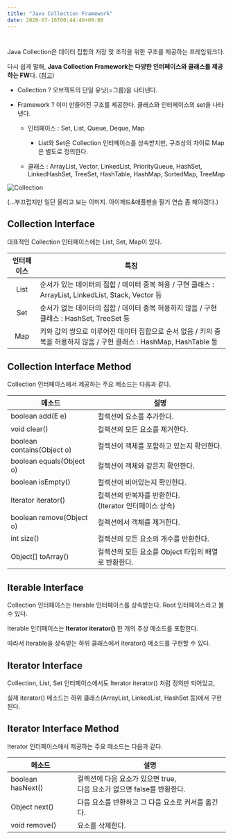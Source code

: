 ```yaml
---
title: "Java Collection Framework"
date: 2020-07-16T00:44:46+09:00
---
```




# <!--Collection Framework-->

Java Collection은 데이터 집합의 저장 및 조작을 위한 구조를 제공하는 프레임워크다. 

다시 쉽게 말해, **Java Collection Framework는 다양한 인터페이스와 클래스를 제공하는 FW**다. ([참고](https://www.javatpoint.com/collections-in-java))

- Collection ? 오브젝트의 단일 유닛(=그룹)을 나타낸다.

- Framework ? 이미 만들어진 구조를 제공한다. 클래스와 인터페이스의 set을 나타낸다.

  - 인터페이스 : Set, List, Queue, Deque, Map
    - List와 Set은 Collection 인터페이스를 상속받지만, 구조상의 차이로 Map은 별도로 정의한다.

  - 클래스 : ArrayList, Vector, LinkedList, PriorityQueue, HashSet, LinkedHashSet, TreeSet, HashTable, HashMap, SortedMap, TreeMap  

![Collection](/img/20200714-02.JPG)

(...부끄럽지만 일단 올리고 보는 이미지. 아이패드&애플펜슬 필기 연습 좀 해야겠다.)

## Collection Interface

대표적인 Collection 인터페이스에는 List, Set, Map이 있다.



| 인터페이스 | 특징                                                         |
| :--------: | ------------------------------------------------------------ |
|    List    | 순서가 있는 데이터의 집합 / 데이터 중복 허용 / 구현 클래스 : ArrayList, LinkedList, Stack, Vector 등 |
|    Set     | 순서가 없는 데이터의 집합 / 데이터 중복 허용하지 않음 / 구현 클래스 : HashSet, TreeSet 등 |
|    Map     | 키와 값의 쌍으로 이루어진 데이터 집합으로 순서 없음 / 키의 중복을 허용하지 않음 / 구현 클래스 : HashMap, HashTable 등 |



## Collection Interface Method

Collection 인터페이스에서 제공하는 주요 메소드는 다음과 같다.



| 메소드                     | 설명                                                         |
| -------------------------- | ------------------------------------------------------------ |
| boolean add(E e)           | 컬렉션에 요소를 추가한다.                                    |
| void clear()               | 컬렉션의 모든 요소를 제거한다.                               |
| boolean contains(Object o) | 컬렉션이 객체를 포함하고 있는지 확인한다.                    |
| boolean equals(Object o)   | 컬렉션이 객체와 같은지 확인한다.                             |
| boolean isEmpty()          | 컬렉션이 비어있는지 확인한다.                                |
| Iterator<E> iterator()     | 컬렉션의 반복자를 반환한다. <br />(Iterator 인터페이스 상속) |
| boolean remove(Object o)   | 컬렉션에서 객체를 제거한다.                                  |
| int size()                 | 컬렉션의 모든 요소의 개수를 반환한다.                        |
| Object[] toArray()         | 컬렉션의 모든 요소를 Object 타입의 배열로 반환한다.          |



## Iterable Interface

Collection 인터페이스는 Iterable 인터페이스를 상속받는다. Root 인터페이스라고 볼 수 있다.

Iterable 인터페이스는 **Iterator<T> iterator()** 한 개의 추상 메소드를 포함한다.

따라서 Iterable을 상속받는 하위 클래스에서 iterator() 메소드를 구현할 수 있다.



## Iterator Interface

Collection, List, Set 인터페이스에서도 Iterator<E> iterator() 처럼 정의만 되어있고,

실제 iterator() 메소드는 하위 클래스(ArrayList, LinkedList, HashSet 등)에서 구현된다.



## Iterator Interface Method

Iterator 인터페이스에서 제공하는 주요 메소드는 다음과 같다.



| 메소드            | 설명                                                         |
| ----------------- | ------------------------------------------------------------ |
| boolean hasNext() | 컬렉션에 다음 요소가 있으면 true, <br />다음 요소가 없으면 false를 반환한다. |
| Object next()     | 다음 요소를 반환하고 그 다음 요소로 커서를 옮긴다.           |
| void remove()     | 요소를 삭제한다.                                             |

